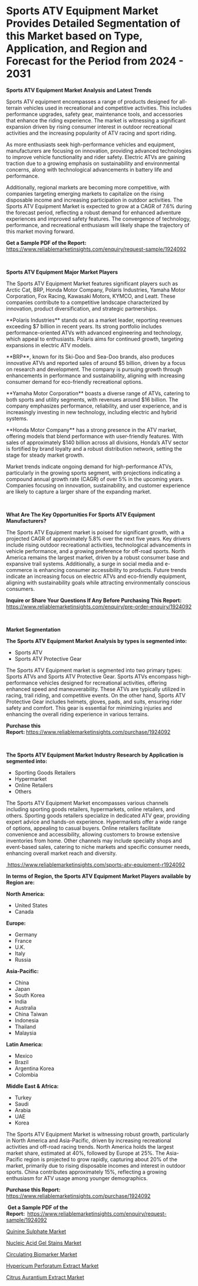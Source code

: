 <p><h1>Sports ATV Equipment Market Provides Detailed Segmentation of this Market based on Type, Application, and Region and Forecast for the Period from 2024 - 2031</h1></p><p><strong>Sports ATV Equipment Market Analysis and Latest Trends</strong></p>
<p><p>Sports ATV equipment encompasses a range of products designed for all-terrain vehicles used in recreational and competitive activities. This includes performance upgrades, safety gear, maintenance tools, and accessories that enhance the riding experience. The market is witnessing a significant expansion driven by rising consumer interest in outdoor recreational activities and the increasing popularity of ATV racing and sport riding.</p><p>As more enthusiasts seek high-performance vehicles and equipment, manufacturers are focusing on innovation, providing advanced technologies to improve vehicle functionality and rider safety. Electric ATVs are gaining traction due to a growing emphasis on sustainability and environmental concerns, along with technological advancements in battery life and performance.</p><p>Additionally, regional markets are becoming more competitive, with companies targeting emerging markets to capitalize on the rising disposable income and increasing participation in outdoor activities. The Sports ATV Equipment Market is expected to grow at a CAGR of 7.6% during the forecast period, reflecting a robust demand for enhanced adventure experiences and improved safety features. The convergence of technology, performance, and recreational enthusiasm will likely shape the trajectory of this market moving forward.</p></p>
<p><strong>Get a Sample PDF of the Report:&nbsp;</strong> <a href="https://www.reliablemarketinsights.com/enquiry/request-sample/1924092?utm_campaign=1583&utm_medium=2&utm_source=Github&utm_content=ia&utm_term=24102024&utm_id=sports-atv-equipment">https://www.reliablemarketinsights.com/enquiry/request-sample/1924092</a></p>
<p>&nbsp;</p>
<p><strong>Sports ATV Equipment Major Market Players</strong></p>
<p><p>The Sports ATV Equipment Market features significant players such as Arctic Cat, BRP, Honda Motor Company, Polaris Industries, Yamaha Motor Corporation, Fox Racing, Kawasaki Motors, KYMCO, and Leatt. These companies contribute to a competitive landscape characterized by innovation, product diversification, and strategic partnerships.</p><p>**Polaris Industries** stands out as a market leader, reporting revenues exceeding $7 billion in recent years. Its strong portfolio includes performance-oriented ATVs with advanced engineering and technology, which appeal to enthusiasts. Polaris aims for continued growth, targeting expansions in electric ATV models.</p><p>**BRP**, known for its Ski-Doo and Sea-Doo brands, also produces innovative ATVs and reported sales of around $5 billion, driven by a focus on research and development. The company is pursuing growth through enhancements in performance and sustainability, aligning with increasing consumer demand for eco-friendly recreational options.</p><p>**Yamaha Motor Corporation** boasts a diverse range of ATVs, catering to both sports and utility segments, with revenues around $16 billion. The company emphasizes performance, reliability, and user experience, and is increasingly investing in new technology, including electric and hybrid systems.</p><p>**Honda Motor Company** has a strong presence in the ATV market, offering models that blend performance with user-friendly features. With sales of approximately $140 billion across all divisions, Honda’s ATV sector is fortified by brand loyalty and a robust distribution network, setting the stage for steady market growth.</p><p>Market trends indicate ongoing demand for high-performance ATVs, particularly in the growing sports segment, with projections indicating a compound annual growth rate (CAGR) of over 5% in the upcoming years. Companies focusing on innovation, sustainability, and customer experience are likely to capture a larger share of the expanding market.</p></p>
<p>&nbsp;</p>
<p><strong>What Are The Key Opportunities For Sports ATV Equipment Manufacturers?</strong></p>
<p><p>The Sports ATV Equipment market is poised for significant growth, with a projected CAGR of approximately 5.8% over the next five years. Key drivers include rising outdoor recreational activities, technological advancements in vehicle performance, and a growing preference for off-road sports. North America remains the largest market, driven by a robust consumer base and expansive trail systems. Additionally, a surge in social media and e-commerce is enhancing consumer accessibility to products. Future trends indicate an increasing focus on electric ATVs and eco-friendly equipment, aligning with sustainability goals while attracting environmentally conscious consumers.</p></p>
<p><strong>Inquire or Share Your Questions If Any Before Purchasing This Report:</strong> <a href="https://www.reliablemarketinsights.com/enquiry/pre-order-enquiry/1924092?utm_campaign=1583&utm_medium=2&utm_source=Github&utm_content=ia&utm_term=24102024&utm_id=sports-atv-equipment">https://www.reliablemarketinsights.com/enquiry/pre-order-enquiry/1924092</a></p>
<p>&nbsp;</p>
<p><strong>Market Segmentation</strong></p>
<p><strong>The Sports ATV Equipment Market Analysis by types is segmented into:</strong></p>
<p><ul><li>Sports ATV</li><li>Sports ATV Protective Gear</li></ul></p>
<p><p>The Sports ATV Equipment market is segmented into two primary types: Sports ATVs and Sports ATV Protective Gear. Sports ATVs encompass high-performance vehicles designed for recreational activities, offering enhanced speed and maneuverability. These ATVs are typically utilized in racing, trail riding, and competitive events. On the other hand, Sports ATV Protective Gear includes helmets, gloves, pads, and suits, ensuring rider safety and comfort. This gear is essential for minimizing injuries and enhancing the overall riding experience in various terrains.</p></p>
<p><strong>Purchase this Report:&nbsp;</strong><a href="https://www.reliablemarketinsights.com/purchase/1924092?utm_campaign=1583&utm_medium=2&utm_source=Github&utm_content=ia&utm_term=24102024&utm_id=sports-atv-equipment">https://www.reliablemarketinsights.com/purchase/1924092</a></p>
<p>&nbsp;</p>
<p><strong>The Sports ATV Equipment Market Industry Research by Application is segmented into:</strong></p>
<p><ul><li>Sporting Goods Retailers</li><li>Hypermarket</li><li>Online Retailers</li><li>Others</li></ul></p>
<p><p>The Sports ATV Equipment Market encompasses various channels including sporting goods retailers, hypermarkets, online retailers, and others. Sporting goods retailers specialize in dedicated ATV gear, providing expert advice and hands-on experience. Hypermarkets offer a wide range of options, appealing to casual buyers. Online retailers facilitate convenience and accessibility, allowing customers to browse extensive inventories from home. Other channels may include specialty shops and event-based sales, catering to niche markets and specific consumer needs, enhancing overall market reach and diversity.</p></p>
<p><a href="https://www.reliablemarketinsights.com/sports-atv-equipment-r1924092?utm_campaign=1583&utm_medium=2&utm_source=Github&utm_content=ia&utm_term=24102024&utm_id=sports-atv-equipment">&nbsp;https://www.reliablemarketinsights.com/sports-atv-equipment-r1924092</a></p>
<p><strong>In terms of Region, the Sports ATV Equipment Market Players available by Region are:</strong></p>
<p>
    <p> <strong> North America: </strong>
        <ul>
            <li>United States</li>
            <li>Canada</li>
        </ul>
        </p> 
    <p> <strong> Europe: </strong>
        <ul>
            <li>Germany</li>
            <li>France</li>
            <li>U.K.</li>
            <li>Italy</li>
            <li>Russia</li>
        </ul>
        </p> 
    <p> <strong> Asia-Pacific: </strong>
        <ul>
            <li>China</li>
            <li>Japan</li>
            <li>South Korea</li>
            <li>India</li>
            <li>Australia</li>
            <li>China Taiwan</li>
            <li>Indonesia</li>
            <li>Thailand</li>
            <li>Malaysia</li>
        </ul>
        </p> 
    <p> <strong> Latin America: </strong>
        <ul>
            <li>Mexico</li>
            <li>Brazil</li>
            <li>Argentina Korea</li>
            <li>Colombia</li>
        </ul>
        </p> 
    <p> <strong> Middle East & Africa: </strong>
        <ul>
            <li>Turkey</li>
            <li>Saudi</li>
            <li>Arabia</li>
            <li>UAE</li>
            <li>Korea</li>
        </ul>
    </p>
    </p>
<p><p>The Sports ATV Equipment Market is witnessing robust growth, particularly in North America and Asia-Pacific, driven by increasing recreational activities and off-road racing trends. North America holds the largest market share, estimated at 40%, followed by Europe at 25%. The Asia-Pacific region is projected to grow rapidly, capturing about 20% of the market, primarily due to rising disposable incomes and interest in outdoor sports. China contributes approximately 15%, reflecting a growing enthusiasm for ATV usage among younger demographics.</p></p>
<p><strong>Purchase this Report: </strong><a href="https://www.reliablemarketinsights.com/purchase/1924092?utm_campaign=1583&utm_medium=2&utm_source=Github&utm_content=ia&utm_term=24102024&utm_id=sports-atv-equipment">https://www.reliablemarketinsights.com/purchase/1924092</a></p>
<p>&nbsp;<strong>Get a Sample PDF of the Report:&nbsp;&nbsp;</strong><a href="https://www.reliablemarketinsights.com/enquiry/request-sample/1924092?utm_campaign=1583&utm_medium=2&utm_source=Github&utm_content=ia&utm_term=24102024&utm_id=sports-atv-equipment">https://www.reliablemarketinsights.com/enquiry/request-sample/1924092</a></p>
<p><strong></strong></p>
<p><p><a href="https://www.linkedin.com/pulse/navigating-global-quinine-sulphate-market-landscape-fuzwf?utm_campaign=1583&utm_medium=2&utm_source=Github&utm_content=ia&utm_term=24102024&utm_id=sports-atv-equipment">Quinine Sulphate Market</a></p><p><a href="https://www.linkedin.com/pulse/nucleic-acid-gel-stains-market-consolidation-impact-structure-a21ge?utm_campaign=1583&utm_medium=2&utm_source=Github&utm_content=ia&utm_term=24102024&utm_id=sports-atv-equipment">Nucleic Acid Gel Stains Market</a></p><p><a href="https://www.linkedin.com/pulse/circulating-biomarker-market-transformation-comparative-analysis-yrsye?utm_campaign=1583&utm_medium=2&utm_source=Github&utm_content=ia&utm_term=24102024&utm_id=sports-atv-equipment">Circulating Biomarker Market</a></p><p><a href="https://www.linkedin.com/pulse/hypericum-perforatum-extract-market-innovations-trends-a2muf?utm_campaign=1583&utm_medium=2&utm_source=Github&utm_content=ia&utm_term=24102024&utm_id=sports-atv-equipment">Hypericum Perforatum Extract Market</a></p><p><a href="https://www.linkedin.com/pulse/citrus-aurantium-extract-market-analysis-report-global-5dvwf?utm_campaign=1583&utm_medium=2&utm_source=Github&utm_content=ia&utm_term=24102024&utm_id=sports-atv-equipment">Citrus Aurantium Extract Market</a></p></p>